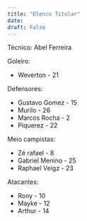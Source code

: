 ```yaml
---
title: "Elenco Titular"
date: 
draft: False
---
```

Técnico: Abel Ferreira


Goleiro:
* Weverton - 21

Defensores:
* Gustavo Gomez - 15
* Murilo - 26
* Marcos Rocha - 2
* Piquerez - 22

Meio campistas:

* Zé rafael - 8
* Gabriel Menino - 25
* Raphael Veigz - 23

Atacantes:

* Rony - 10
* Mayke - 12
* Arthur - 14

